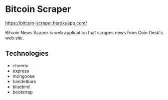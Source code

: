 # Bitcoin Scraper

https://bitcoin-scraper.herokuapp.com/
  
  
Bitcoin News Scaper is web application that scrapes news from Coin Desk's web site. 

## Technologies

* cheerio
* express
* mongoose
* handelbars
* bluebird
* bootstrap
